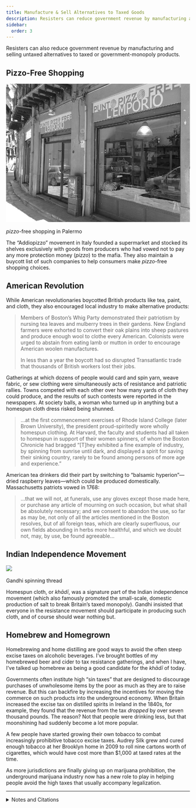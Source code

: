 ```yaml
---
title: Manufacture & Sell Alternatives to Taxed Goods
description: Resisters can reduce government revenue by manufacturing and selling untaxed alternatives to taxed or government-monopoly products.
sidebar:
  order: 3
---
```

Resisters can also reduce government revenue by manufacturing and selling untaxed alternatives to taxed or government-monopoly products.

## Pizzo-Free Shopping

![licensed from “Dedda71” under a Creative Commons Attribution 3.0 Unported license](../../../assets/punto-pizzo-free.gif)
<figcaption><i>pizzo</i>-free shopping in Palermo</figcaption>

The “Addiopizzo” movement in Italy founded a supermarket and stocked its shelves exclusively with goods from producers who had vowed not to pay any more protection money (<i>pizzo</i>) to the mafia.
They also maintain a buycott list of such companies to help consumers make <i>pizzo</i>-free shopping choices.

## American Revolution

While American revolutionaries boycotted British products like tea, paint, and cloth, they also encouraged local industry to make alternative products:

> Members of Boston’s Whig Party demonstrated their patriotism by nursing tea leaves and mulberry trees in their gardens. New England farmers were exhorted to convert their oak plains into sheep pastures and produce enough wool to clothe every American. Colonists were urged to abstain from eating lamb or mutton in order to encourage American woolen manufactures.
>
> In less than a year the boycott had so disrupted Transatlantic trade that thousands of British workers lost their jobs.

Gatherings at which dozens of people would card and spin yarn, weave fabric, or sew clothing were simultaneously acts of resistance and patriotic rallies.
Towns competed with each other over how many yards of cloth they could produce, and the results of such contests were reported in the newspapers.
At society balls, a woman who turned up in anything but a homespun cloth dress risked being shunned.

> …at the first commencement exercises of Rhode Island College (later Brown University), the president proud-spiritedly wore wholly homespun clothing. At Harvard, the faculty and students had all taken to homespun in support of their women spinners, of whom the Boston Chronicle had bragged “[T]hey exhibited a fine example of industry, by spinning from sunrise until dark, and displayed a spirit for saving their sinking country, rarely to be found among persons of more age and experience.”

American tea drinkers did their part by switching to “balsamic hyperion”—dried raspberry leaves—which could be produced domestically.
Massachusetts patriots vowed in 1768:

> …that we will not, at funerals, use any gloves except those made here, or purchase any article of mourning on such occasion, but what shall be absolutely necessary; and we consent to abandon the use, so far as may be, not only of all the articles mentioned in the Boston resolves, but of all foreign teas, which are clearly superfluous, our own fields abounding in herbs more healthful, and which we doubt not, may, by use, be found agreeable…

## Indian Independence Movement

![](../../../assets/gandhi-spinning.gif)
<figcaption>Gandhi spinning thread</figcaption>

Homespun cloth, or <i>khādī</i>, was a signature part of the Indian independence movement (which also famously promoted the small-scale, domestic production of salt to break Britain’s taxed monopoly).
Gandhi insisted that everyone in the resistance movement should participate in producing such cloth, and of course should wear nothing but.

## Homebrew and Homegrown

Homebrewing and home distilling are good ways to avoid the often steep excise taxes on alcoholic beverages.
I’ve brought bottles of my homebrewed beer and cider to tax resistance gatherings, and when I have, I’ve talked up homebrew as being a good candidate for the <i>khādī</i> of today.

Governments often institute high “sin taxes” that are designed to discourage purchases of unwholesome items by the poor as much as they are to raise revenue.
But this can backfire by increasing the incentives for moving the commerce on such products into the underground economy.
When Britain increased the excise tax on distilled spirits in Ireland in the 1840s, for example, they found that the revenue from the tax <em>dropped</em> by over seven thousand pounds.
The reason? Not that people were drinking less, but that moonshining had suddenly become a lot more popular.

A few people have started growing their own tobacco to combat increasingly prohibitive tobacco excise taxes.
Audrey Silk grew and cured enough tobacco at her Brooklyn home in 2009 to roll nine cartons worth of cigarettes, which would have cost more than $1,000 at taxed rates at the time.

As more jurisdictions are finally giving up on marijuana prohibition, the underground marijuana industry now has a new role to play in helping people avoid the high taxes that usually accompany legalization.

<hr />

<details>
<summary>Notes and Citations</summary>

* American Consul, Naples “Organized Crime III: Confronting Organized Crime in Southern Italy” 6 June 2008 (cable “08Naples38” released in the WikiLeaks dump)
* Morris, David “Economic Independence Day” <i>AlterNet</i> 30 June 2005
* Macdonald, Anne <i>No Idle Hands: The Social History of American Knitting</i> (2010) p. 59
* Lincoln, William & Hersey, Charles <i>History of Worcester, Massachusetts</i> (1862) pp. 69–70
* “English Extracts” <i>New Zealand Gazette and Wellington Spectator</i> 18 November 1843 (reproducing an article from the <i>Hobart Town Advertiser</i> 17 October 1843)
* Fernandez, Manny “Now in Brooklyn, Homegrown Tobacco: Local, Rebellious and Tax Free” <i>New York Times</i> 24 February 2011

</details>
